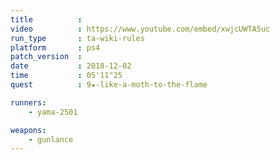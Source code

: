 ```yaml
---
title          :
video          : https://www.youtube.com/embed/xwjcUWTA5uc
run_type       : ta-wiki-rules
platform       : ps4
patch_version  : 
date           : 2018-12-02
time           : 05'11"25
quest          : 9★-like-a-moth-to-the-flame

runners:
    - yama-2501

weapons:
    - gunlance
---
```

